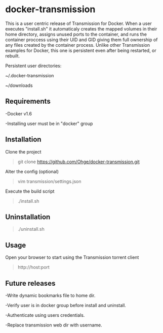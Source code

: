 # docker-transmission
This is a user centric release of Transmission for Docker. When a user executes "install.sh" it automaticaly creates the mapped volumes in their home directory, assigns unused ports to the container, and runs the container proccess using their UID and GID giving them full ownership of any files created by the container process. Unlike other Transmission examples for Docker, this one is persistent even after being restarted, or rebuilt.

Persistent user directories:

~/.docker-transmission

~/downloads

## Requirements

-Docker v1.6

-Installing user must be in "docker" group

## Installation
Clone the project
> git clone https://github.com/Ohge/docker-transmission.git

Alter the config (optional)
> vim transmission/settings.json

Execute the build script
> ./install.sh

## Uninstallation
> ./uninstall.sh

## Usage
Open your browser to start using the Transmission torrent client
> http://host:port

## Future releases
-Write dynamic bookmarks file to home dir.

-Verify user is in docker group before install and uninstall.

-Authenticate using users credentials.

-Replace transmission web dir with username.
